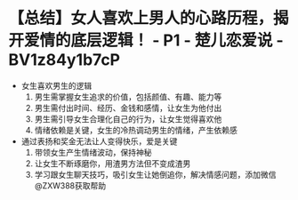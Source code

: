 # 【总结】女人喜欢上男人的心路历程，揭开爱情的底层逻辑！ - P1 - 楚儿恋爱说 - BV1z84y1b7cP

-   女生喜欢男生的逻辑
    1.  男生需掌握女生追求的价值，包括颜值、有趣、能力等
    2.  男生需付出时间、经历、金钱和感情，让女生为他付出
    3.  男生需引导女生合理化自己的行为，让女生觉得喜欢他
    4.  情绪依赖是关键，女生的冷热调动男生的情绪，产生依赖感
-   通过表扬和奖金无法让人变得快乐，爱是关键
    1.  带领女生产生情绪波动，保持神秘
    2.  让女生不断琢磨你，用渣男方法但不变成渣男
    3.  学习跟女生聊天技巧，吸引女生让她倒追你，解决情感问题，添加微信@ZXW388获取帮助